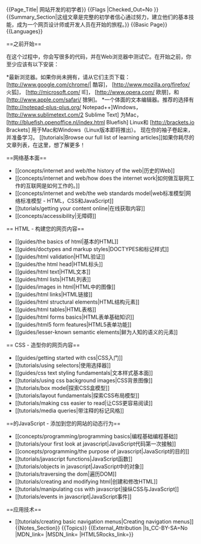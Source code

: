 {{Page_Title| 网站开发的初学者}}
{{Flags
|Checked_Out=No
}}
{{Summary_Section|这组文章是完整的初学者信心通过努力，建立他们的基本技能，成为一个网页设计师或开发人员在开始的旅程。}}
{{Basic Page}}
{{Languages}}

==之前开始==

在这个过程中，你会写很多的代码，并在Web浏览器中测试它。在开始之前，你至少应该有以下安装：

*最新浏览器。如果你尚未拥有，请从它们主页下载： 
[http://www.google.com/chrome/| 酷容]，
[http://www.mozilla.org/firefox/ 火狐]，
[http://microsoft.com/ IE]，
[http://www.opera.com/ 欧朋]，和
[http://www.apple.com/safari/ 猞猁]。
*一个体面的文本编辑器。推荐的选择有[http://notepad-plus-plus.org/ Notepad++]Windows，[http://www.sublimetext.com/2 Sublime Text] 为Mac，[http://bluefish.openoffice.nl/index.html Bluefish] Linux和 [http://brackets.io Brackets] 用于Mac和Windows（Linux版本即将推出）。
现在你的袖子卷起来，并准备学习。 [[tutorials|Browse our full list of learning articles]]如果你耗尽的文章列表，在这里，想了解更多！

==网络基本面==
* [[concepts/internet and web/the history of the web|历史的Web]]
* [[concepts/internet and web/how does the internet work|如何做互联网工作的互联网是如何工作的。]]
* [[concepts/internet and web/the web standards model|web标准模型|网络标准模型 - HTML，CSS和JavaScript]]
* [[tutorials/getting your content online|在线获取内容]]
* [[concepts/accessibility|无障碍]]

== HTML - 构建您的网页内容==
* [[guides/the basics of html|基本的HTML]]
* [[guides/doctypes and markup styles|DOCTYPES和标记样式]]
* [[guides/html validation|HTML验证]]
* [[guides/the html head|HTML标头]]
* [[guides/html text|HTML文本]]
* [[guides/html lists|HTML列表]]
* [[guides/images in html|HTML中的图像]]
* [[guides/html links|HTML链接]]
* [[guides/html structural elements|HTML结构元素]]
* [[guides/html tables|HTML表格]]
* [[guides/html forms basics|HTML表单基础知识]]
* [[guides/html5 form features|HTML5表单功能]]
* [[guides/lesser-known semantic elements|鲜为人知的语义的元素]]

== CSS - 造型你的网页内容==

* [[guides/getting started with css|CSS入门]]
* [[tutorials/using selectors|使用选择器]]
* [[guides/css text styling fundamentals|文本样式基本面]]
* [[tutorials/using css background images|CSS背景图像]]
* [[tutorials/box model|探索CSS盒模型]]
* [[tutorials/layout fundamentals|探索CSS布局模型]]
* [[tutorials/making css easier to read|让CSS更容易阅读]]
* [[tutorials/media queries|带注释的标记风格]]

==的JavaScript - 添加到您的网站的动态行为==

* [[concepts/programming/programming basics|编程基础编程基础]]
* [[tutorials/your first look at javascript|JavaScript代码第一次接触]]
* [[concepts/programming/the purpose of javascript|JavaScript的目的]]
* [[tutorials/javascript functions|JavaScript函数]]
* [[tutorials/objects in javascript|JavaScript中的对象]]
* [[tutorials/traversing the dom|遍历DOM]]
* [[tutorials/creating and modifying html|创建和修改HTML]]
* [[tutorials/manipulating css with javascript|操纵CSS与JavaScript]]
* [[tutorials/events in javascript|JavaScript事件]]

==应用技术==


* [[tutorials/creating basic navigation menus|Creating navigation menus]]
{{Notes_Section}}
{{Topics}}
{{External_Attribution
|Is_CC-BY-SA=No
|MDN_link=
|MSDN_link=
|HTML5Rocks_link=}}